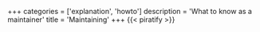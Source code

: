 +++
categories = ['explanation', 'howto']
description = 'What to know as a maintainer'
title = 'Maintaining'
+++
{{< piratify >}}
